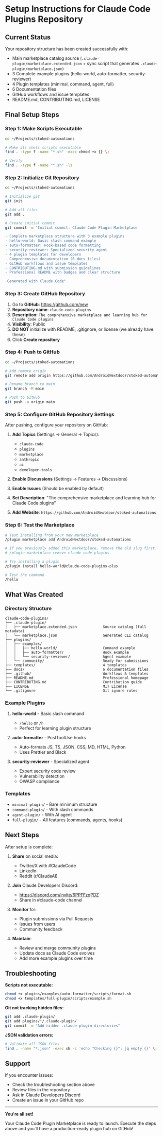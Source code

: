 # Setup Instructions for Claude Code Plugins Repository

##  Current Status

Your repository structure has been created successfully with:

-  Main marketplace catalog source (`.claude-plugin/marketplace.extended.json` + sync script that generates `.claude-plugin/marketplace.json`)
-  3 Complete example plugins (hello-world, auto-formatter, security-reviewer)
-  4 Plugin templates (minimal, command, agent, full)
-  6 Documentation files
-  GitHub workflows and issue templates
-  README.md, CONTRIBUTING.md, LICENSE

##  Final Setup Steps

### Step 1: Make Scripts Executable

```bash
cd ~/Projects/stoked-automations

# Make all shell scripts executable
find . -type f -name "*.sh" -exec chmod +x {} \;

# Verify
find . -type f -name "*.sh" -ls
```

### Step 2: Initialize Git Repository

```bash
cd ~/Projects/stoked-automations

# Initialize git
git init

# Add all files
git add .

# Create initial commit
git commit -m "Initial commit: Claude Code Plugin Marketplace

- Complete marketplace structure with 3 example plugins
- hello-world: Basic slash command example
- auto-formatter: Hook-based code formatting
- security-reviewer: Specialized security agent
- 4 plugin templates for developers
- Comprehensive documentation (6 docs files)
- GitHub workflows and issue templates
- CONTRIBUTING.md with submission guidelines
- Professional README with badges and clear structure

 Generated with Claude Code"
```

### Step 3: Create GitHub Repository

1. Go to **GitHub**: https://github.com/new
2. **Repository name**: `claude-code-plugins`
3. **Description**: `The comprehensive marketplace and learning hub for Claude Code plugins`
4. **Visibility**: Public
5. **DO NOT** initialize with README, .gitignore, or license (we already have these)
6. Click **Create repository**

### Step 4: Push to GitHub

```bash
cd ~/Projects/stoked-automations

# Add remote origin
git remote add origin https://github.com/AndroidNextdoor/stoked-automations.git

# Rename branch to main
git branch -M main

# Push to GitHub
git push -u origin main
```

### Step 5: Configure GitHub Repository Settings

After pushing, configure your repository on GitHub:

1. **Add Topics** (Settings → General → Topics):
   - `claude-code`
   - `plugins`
   - `marketplace`
   - `anthropic`
   - `ai`
   - `developer-tools`

2. **Enable Discussions** (Settings → Features → Discussions)

3. **Enable Issues** (Should be enabled by default)

4. **Set Description**: "The comprehensive marketplace and learning hub for Claude Code plugins"

5. **Add Website**: `https://github.com/AndroidNextdoor/stoked-automations`

### Step 6: Test the Marketplace

```bash
# Test installing from your new marketplace
/plugin marketplace add AndroidNextdoor/stoked-automations

# If you previously added this marketplace, remove the old slug first:
# /plugin marketplace remove claude-code-plugins

# Try installing a plugin
/plugin install hello-world@claude-code-plugins-plus

# Test the command
/hello
```

##  What Was Created

### Directory Structure

```
claude-code-plugins/
├── .claude-plugin/
│   ├── marketplace.extended.json            Source catalog (full metadata)
│   └── marketplace.json                     Generated CLI catalog
├── plugins/
│   ├── examples/
│   │   ├── hello-world/                     Command example
│   │   ├── auto-formatter/                  Hook example
│   │   └── security-reviewer/               Agent example
│   └── community/                           Ready for submissions
├── templates/                               4 templates
├── docs/                                    6 documentation files
├── .github/                                 Workflows & templates
├── README.md                                Professional homepage
├── CONTRIBUTING.md                          Contribution guide
├── LICENSE                                  MIT License
└── .gitignore                               Git ignore rules
```

### Example Plugins

1. **hello-world** - Basic slash command
   - `/hello` or `/h`
   - Perfect for learning plugin structure

2. **auto-formatter** - PostToolUse hooks
   - Auto-formats JS, TS, JSON, CSS, MD, HTML, Python
   - Uses Prettier and Black

3. **security-reviewer** - Specialized agent
   - Expert security code review
   - Vulnerability detection
   - OWASP compliance

### Templates

- `minimal-plugin/` - Bare minimum structure
- `command-plugin/` - With slash commands
- `agent-plugin/` - With AI agent
- `full-plugin/` - All features (commands, agents, hooks)

##  Next Steps

After setup is complete:

1. **Share** on social media:
   - Twitter/X with #ClaudeCode
   - LinkedIn
   - Reddit (r/ClaudeAI)

2. **Join** Claude Developers Discord:
   - https://discord.com/invite/6PPFFzqPDZ
   - Share in #claude-code channel

3. **Monitor** for:
   - Plugin submissions via Pull Requests
   - Issues from users
   - Community feedback

4. **Maintain**:
   - Review and merge community plugins
   - Update docs as Claude Code evolves
   - Add more example plugins over time

##  Troubleshooting

**Scripts not executable:**
```bash
chmod +x plugins/examples/auto-formatter/scripts/format.sh
chmod +x templates/full-plugin/scripts/example.sh
```

**Git not tracking hidden files:**
```bash
git add .claude-plugin/
git add plugins/*/.claude-plugin/
git commit -m "Add hidden .claude-plugin directories"
```

**JSON validation errors:**
```bash
# Validate all JSON files
find . -name "*.json" -exec sh -c 'echo "Checking {}"; jq empty {}' \;
```

##  Support

If you encounter issues:
- Check the troubleshooting section above
- Review files in the repository
- Ask in Claude Developers Discord
- Create an issue in your GitHub repo

---

**You're all set!** 

Your Claude Code Plugin Marketplace is ready to launch. Execute the steps above and you'll have a production-ready plugin hub on GitHub!

